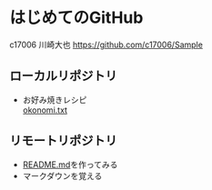 # はじめてのGitHub  
c17006 川崎大也
<https://github.com/c17006/Sample>  
  
## ローカルリポジトリ    
* お好み焼きレシピ  
	[okonomi.txt](okonomi.txt) 
  
## リモートリポジトリ
* [README.md](README.md)を作ってみる
* マークダウンを覚える

